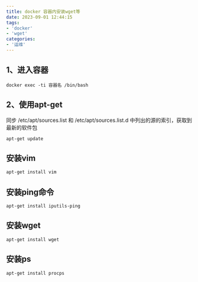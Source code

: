 ```yaml
---
title: docker 容器内安装wget等
date: 2023-09-01 12:44:15
tags:
- 'docker'
- 'wget'
categories:
- '运维'
---
```

<!-- more -->


## 1、进入容器
``` shell
docker exec -ti 容器名 /bin/bash
```

## 2、使用apt-get
同步 /etc/apt/sources.list 和 /etc/apt/sources.list.d 中列出的源的索引，获取到最新的软件包

```shell
apt-get update
```
## 安装vim

``` sh
apt-get install vim
```
## 安装ping命令

```shell
apt-get install iputils-ping
```
## 安装wget

```shell
apt-get install wget
```
## 安装ps

```shell
apt-get install procps
```
